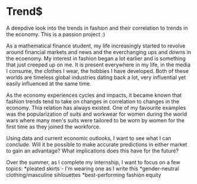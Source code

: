 # Trend$

A deepdive look into the trends in fashion and their correlation to trends in the economy. This is a passion project :)

As a mathematical finance student, my life increasingly started to revolve around financial markets and news and the everchanging ups and downs in the ecoenomy. My interest in fashion began a lot earlier and is something that just creeped up on me. It is present everywhere in my life, in the media I consume, the clothes I wear, the hobbies I have developed. Both of these worlds are timeless global industries dating back a lot, very influential yet easily influenced at the same time.

As the economy experiences cycles and impacts, it became known that fashion trends tend to take on changes in correlation to changes in the economy. Thia relation has always existed. One of my favourite examples was the popularization of suits and workwear for women during the world wars where many men's suits were tailored to be worn by women for the first time as they joined the workforce.

Using data and current economic outlooks, I want to see what I can conclude. Will it be possible to make accurate predictions in either market to gain an advantage? What implications does this have for the future?

Over the summer, as I complete my internship, I want to focus on a few topics:
*pleated skirts - I'm wearing one as I write this
*gender-neutral clothing/masculine sihlouettes
*best-performing fashion equity
